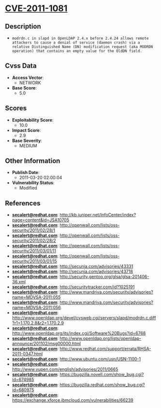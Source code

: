 
# [CVE-2011-1081](https://cve.mitre.org/cgi-bin/cvename.cgi?name=CVE-2011-1081)

## Description

- `modrdn.c in slapd in OpenLDAP 2.4.x before 2.4.24 allows remote attackers to cause a denial of service (daemon crash) via a relative Distinguished Name (DN) modification request (aka MODRDN operation) that contains an empty value for the OldDN field.`

## Cvss Data

- **Access Vector**:
  - NETWORK
- **Base Score**:
  - 5.0

## Scores

- **Exploitability Score**:
  - 10.0
- **Impact Score**:
  - 2.9
- **Base Severity**:
  - MEDIUM

## Other Information

- **Publish Date**:
  - 2011-03-20 02:00:04
- **Vulnerability Status**:
  - Modified

## References

- **secalert@redhat.com**: http://kb.juniper.net/InfoCenter/index?page=content&id=JSA10705
- **secalert@redhat.com**: http://openwall.com/lists/oss-security/2011/02/28/1
- **secalert@redhat.com**: http://openwall.com/lists/oss-security/2011/02/28/2
- **secalert@redhat.com**: http://openwall.com/lists/oss-security/2011/03/01/11
- **secalert@redhat.com**: http://openwall.com/lists/oss-security/2011/03/01/15
- **secalert@redhat.com**: http://secunia.com/advisories/43331
- **secalert@redhat.com**: http://secunia.com/advisories/43718
- **secalert@redhat.com**: http://security.gentoo.org/glsa/glsa-201406-36.xml
- **secalert@redhat.com**: http://securitytracker.com/id?1025191
- **secalert@redhat.com**: http://www.mandriva.com/security/advisories?name=MDVSA-2011:055
- **secalert@redhat.com**: http://www.mandriva.com/security/advisories?name=MDVSA-2011:056
- **secalert@redhat.com**: http://www.openldap.org/devel/cvsweb.cgi/servers/slapd/modrdn.c.diff?r1=1.170.2.8&r2=1.170.2.9
- **secalert@redhat.com**: http://www.openldap.org/its/index.cgi/Software%20Bugs?id=6768
- **secalert@redhat.com**: http://www.openldap.org/lists/openldap-announce/201102/msg00000.html
- **secalert@redhat.com**: http://www.redhat.com/support/errata/RHSA-2011-0347.html
- **secalert@redhat.com**: http://www.ubuntu.com/usn/USN-1100-1
- **secalert@redhat.com**: http://www.vupen.com/english/advisories/2011/0665
- **secalert@redhat.com**: https://bugzilla.novell.com/show_bug.cgi?id=674985
- **secalert@redhat.com**: https://bugzilla.redhat.com/show_bug.cgi?id=680975
- **secalert@redhat.com**: https://exchange.xforce.ibmcloud.com/vulnerabilities/66239
